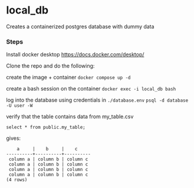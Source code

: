 # local_db

Creates a containerized postgres database with dummy data

### Steps

Install docker desktop https://docs.docker.com/desktop/

Clone the repo and do the following:

create the image + container 
```docker compose up -d```

create a bash session on the container 
```docker exec -i local_db bash``` 

log into the database using credentials in `./database.env`
```psql -d database -U user -W```

verify that the table contains data from my_table.csv
```
select * from public.my_table;
```
gives:
```
    a     |    b     |    c
----------+----------+----------
 column a | column b | column c
 column a | column b | column c
 column a | column b | column c
 column a | column b | column c
(4 rows)
```